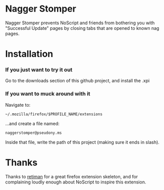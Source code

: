 Nagger Stomper
============
Nagger Stomper prevents NoScript and friends from bothering you with "Successful Update" pages by closing tabs that are opened to known nag pages.

Installation
============

### If you just want to try it out

Go to the downloads section of this github project, and install the .xpi

### If you want to muck around with it

Navigate to:

    ~/.mozilla/firefox/$PROFILE_NAME/extensions

...and create a file named:

    naggerstomper@pseudony.ms

Inside that file, write the path of this project (making sure it ends in slash).

Thanks
======
Thanks to [retiman](http://github.com/retiman) for a great firefox extension skeleton, and for complaining loudly enough about NoScript to inspire this extension.
